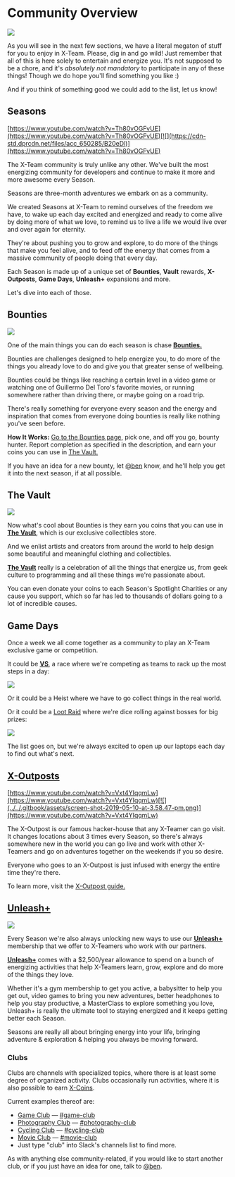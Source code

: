 # Community Overview

![](../../.gitbook/assets/community.jpg)

As you will see in the next few sections, we have a literal megaton of stuff for you to enjoy in X-Team. Please, dig in and go wild! Just remember that all of this is here solely to entertain and energize you. It's not supposed to be a chore, and it's _absolutely not mandatory_ to participate in any of these things! Though we do hope you'll find something you like :\)

And if you think of something good we could add to the list, let us know!

## Seasons

[https://www.youtube.com/watch?v=Th80vOGFvUE](https://www.youtube.com/watch?v=Th80vOGFvUE)[![](https://cdn-std.dprcdn.net/files/acc_650285/B20eDl)](https://www.youtube.com/watch?v=Th80vOGFvUE)

The X-Team community is truly unlike any other. We've built the most energizing community for developers and continue to make it more and more awesome every Season.

Seasons are three-month adventures we embark on as a community.

We created Seasons at X-Team to remind ourselves of the freedom we have, to wake up each day excited and energized and ready to come alive by doing more of what we love, to remind us to live a life we would live over and over again for eternity.

They're about pushing you to grow and explore, to do more of the things that make you feel alive, and to feed off the energy that comes from a massive community of people doing that every day.

Each Season is made up of a unique set of **Bounties**, **Vault** rewards, **X-Outposts**, **Game Days**, **Unleash+** expansions and more.

Let's dive into each of those.

## **Bounties**

![](../../.gitbook/assets/screen-shot-2019-05-10-at-3.42.50-pm.png)

One of the main things you can do each season is chase [**Bounties.**](https://github.com/x-team/handbook/tree/480c308775fd27376ae7ec3121be0d6dacf565de/xhq.x-team.com/bounties/README.md)

Bounties are challenges designed to help energize you, to do more of the things you already love to do and give you that greater sense of wellbeing.

Bounties could be things like reaching a certain level in a video game or watching one of Guillermo Del Toro's favorite movies, or running somewhere rather than driving there, or maybe going on a road trip.

There's really something for everyone every season and the energy and inspiration that comes from everyone doing bounties is really like nothing you've seen before.

**How It Works:** [Go to the Bounties page](https://github.com/x-team/handbook/tree/480c308775fd27376ae7ec3121be0d6dacf565de/xhq.x-team.com/bounties/README.md), pick one, and off you go, bounty hunter. Report completion as specified in the description, and earn your coins you can use in [The Vault.](https://github.com/x-team/handbook/tree/480c308775fd27376ae7ec3121be0d6dacf565de/xhq.x-team.com/vault/README.md)

If you have an idea for a new bounty, let [@ben](https://legacy.gitbook.com/book/x-team/x-team-remote-developer-guide-to-greatness/edit#) know, and he'll help you get it into the next season, if at all possible.

## The Vault

![](../../.gitbook/assets/screen-shot-2019-05-10-at-3.48.14-pm.png)

Now what's cool about Bounties is they earn you coins that you can use in [**The Vault**](https://github.com/x-team/handbook/tree/480c308775fd27376ae7ec3121be0d6dacf565de/xhq.x-team.com/vault/README.md), which is our exclusive collectibles store.

And we enlist artists and creators from around the world to help design some beautiful and meaningful clothing and collectibles.

[**The Vault**](https://github.com/x-team/handbook/tree/480c308775fd27376ae7ec3121be0d6dacf565de/xhq.x-team.com/vault/README.md) really is a celebration of all the things that energize us, from geek culture to programming and all these things we're passionate about.

You can even donate your coins to each Season's Spotlight Charities or any cause you support, which so far has led to thousands of dollars going to a lot of incredible causes.

## Game Days

Once a week we all come together as a community to play an X-Team exclusive game or competition.

It could be [**VS**](https://x-team.slack.com/messages/CGK10CSLU/), a race where we're competing as teams to rack up the most steps in a day:

![](../../.gitbook/assets/screen-shot-2019-05-10-at-3.51.51-pm.png)

Or it could be a Heist where we have to go collect things in the real world.

Or it could be a [Loot Raid](https://github.com/x-team/handbook/tree/480c308775fd27376ae7ec3121be0d6dacf565de/xhq.x-team.com/raids/README.md) where we're dice rolling against bosses for big prizes:

![](../../.gitbook/assets/screen-shot-2019-05-10-at-4.03.32-pm.png)

The list goes on, but we're always excited to open up our laptops each day to find out what's next.

## [X-Outposts](https://github.com/x-team/handbook/tree/480c308775fd27376ae7ec3121be0d6dacf565de/x-outpost.com)

[https://www.youtube.com/watch?v=Vxt4YIqqmLw](https://www.youtube.com/watch?v=Vxt4YIqqmLw)[![](../../.gitbook/assets/screen-shot-2019-05-10-at-3.58.47-pm.png)](https://www.youtube.com/watch?v=Vxt4YIqqmLw)

The X-Outpost is our famous hacker-house that any X-Teamer can go visit. It changes locations about 3 times every Season, so there's always somewhere new in the world you can go live and work with other X-Teamers and go on adventures together on the weekends if you so desire.

Everyone who goes to an X-Outpost is just infused with energy the entire time they're there.

To learn more, visit the [X-Outpost guide.](../../good-reads/remote-lifestyle/)

## [Unleash+](https://github.com/x-team/handbook/tree/480c308775fd27376ae7ec3121be0d6dacf565de/xhq.x-team.com/unleash/README.md)

![](../../.gitbook/assets/screen-shot-2019-05-10-at-3.56.46-pm.png)

Every Season we're also always unlocking new ways to use our [**Unleash+**](https://github.com/x-team/handbook/tree/480c308775fd27376ae7ec3121be0d6dacf565de/xhq.x-team.com/unleash/README.md) membership that we offer to X-Teamers who work with our partners.

[**Unleash+**](https://github.com/x-team/handbook/tree/480c308775fd27376ae7ec3121be0d6dacf565de/xhq.x-team.com/unleash/README.md) comes with a $2,500/year allowance to spend on a bunch of energizing activities that help X-Teamers learn, grow, explore and do more of the things they love.

Whether it's a gym membership to get you active, a babysitter to help you get out, video games to bring you new adventures, better headphones to help you stay productive, a MasterClass to explore something you love, Unleash+ is really the ultimate tool to staying energized and it keeps getting better each Season.

Seasons are really all about bringing energy into your life, bringing adventure & exploration & helping you always be moving forward.

### Clubs

Clubs are channels with specialized topics, where there is at least some degree of organized activity. Clubs occasionally run activities, where it is also possible to earn [X-Coins](https://github.com/x-team/handbook/tree/480c308775fd27376ae7ec3121be0d6dacf565de/onboarding-guide/technicalities/technicalities.md#XTC).

Current examples thereof are:

* [Game Club](http://community.x-team.com/games) — [\#game-club](https://x-team.slack.com/messages/C3WV9FYGJ)
* [Photography Club](http://community.x-team.com/photography) — [\#photography-club](https://x-team.slack.com/messages/C79JCSBPH)
* [Cycling Club](http://community.x-team.com/cycling) — [\#cycling-club](https://x-team.slack.com/messages/C740KNBPA)
* [Movie Club](https://x-team.slack.com/messages/C521FJLVC/) — [\#movie-club](https://x-team.slack.com/messages/C521FJLVC/)
* Just type "club" into Slack's channels list to find more.

As with anything else community-related, if you would like to start another club, or if you just have an idea for one, talk to [@ben](https://x-team.slack.com/messages/D23Q0MCQ6).


